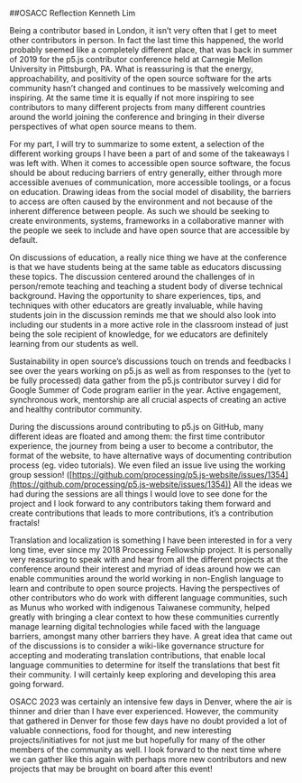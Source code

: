 ##OSACC Reflection
Kenneth Lim

Being a contributor based in London, it isn’t very often that I get to meet other contributors in person. In fact the last time this happened, the world probably seemed like a completely different place, that was back in summer of 2019 for the p5.js contributor conference held at Carnegie Mellon University in Pittsburgh, PA. What is reassuring is that the energy, approachability, and positivity of the open source software for the arts community hasn’t changed and continues to be massively welcoming and inspiring. At the same time it is equally if not more inspiring to see contributors to many different projects from many different countries around the world joining the conference and bringing in their diverse perspectives of what open source means to them.

For my part, I will try to summarize to some extent, a selection of the different working groups I have been a part of and some of the takeaways I was left with. When it comes to accessible open source software, the focus should be about reducing barriers of entry generally, either through more accessible avenues of communication, more accessible toolings, or a focus on education. Drawing ideas from the social model of disability, the barriers to access are often caused by the environment and not because of the inherent difference between people. As such we should be seeking to create environments, systems, frameworks in a collaborative manner with the people we seek to include and have open source that are accessible by default. 

On discussions of education, a really nice thing we have at the conference is that we have students being at the same table as educators discussing these topics. The discussion centered around the challenges of in person/remote teaching and teaching a student body of diverse technical background. Having the opportunity to share experiences, tips, and techniques with other educators are greatly invaluable, while having students join in the discussion reminds me that we should also look into including our students in a more active role in the classroom instead of just being the sole recipient of knowledge, for we educators are definitely learning from our students as well.

Sustainability in open source’s discussions touch on trends and feedbacks I see over the years working on p5.js as well as from responses to the (yet to be fully processed) data gather from the p5.js contributor survey I did for Google Summer of Code program earlier in the year. Active engagement, synchronous work, mentorship are all crucial aspects of creating an active and healthy contributor community.

During the discussions around contributing to p5.js on GitHub, many different ideas are floated and among them: the first time contributor experience, the journey from being a user to become a contributor, the format of the website, to have alternative ways of documenting contribution process (eg. video tutorials). We even filed an issue live using the working group session! ([https://github.com/processing/p5.js-website/issues/1354](https://github.com/processing/p5.js-website/issues/1354)) All the ideas we had during the sessions are all things I would love to see done for the project and I look forward to any contributors taking them forward and create contributions that leads to more contributions, it’s a contribution fractals!

Translation and localization is something I have been interested in for a very long time, ever since my 2018 Processing Fellowship project. It is personally very reassuring to speak with and hear from all the different projects at the conference around their interest and myriad of ideas around how we can enable communities around the world working in non-English language to learn and contribute to open source projects. Having the perspectives of other contributors who do work with different language communities, such as Munus who worked with indigenous Taiwanese community, helped greatly with bringing a clear context to how these communities currently manage learning digital technologies while faced with the language barriers, amongst many other barriers they have. A great idea that came out of the discussions is to consider a wiki-like governance structure for accepting and moderating translation contributions, that enable local language communities to determine for itself the translations that best fit their community. I will certainly keep exploring and developing this area going forward.

OSACC 2023 was certainly an intensive few days in Denver, where the air is thinner and drier than I have ever experienced. However, the community that gathered in Denver for those few days have no doubt provided a lot of valuable connections, food for thought, and new interesting projects/initiatives for not just me but hopefully for many of the other members of the community as well. I look forward to the next time where we can gather like this again with perhaps more new contributors and new projects that may be brought on board after this event!
